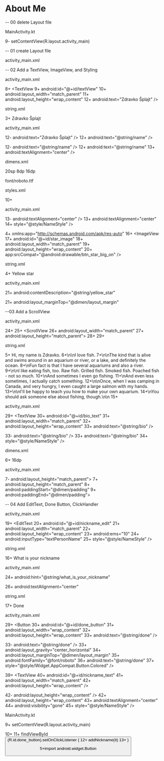 # About Me

-- 00 delete Layout file

MainActivity.kt

9-        setContentView(R.layout.activity_main)

-- 01 create Layout file

activity_main.xml

<?xml version="1.0" encoding="utf-8"?>
<LinearLayout
    xmlns:android="http://schemas.android.com/apk/res/android"
    android:orientation="vertical"
	android:layout_width="match_parent"
    android:layout_height="match_parent">

</LinearLayout>

-- 02 Add a TextView, ImageView, and Styling

activity_main.xml

8+    <TextView
9+        android:id="@+id/textView"
10+        android:layout_width="match_parent"
11+        android:layout_height="wrap_content"
12+        android:text="Zdravko Šplajt" />


string.xml

3+    <string name="name">Zdravko Šplajt</string>


activity_main.xml

12-        android:text="Zdravko Šplajt" />
12+        android:text="@string/name" />

12-        android:text="@string/name" />
12+        android:text="@string/name"
13+        android:textAlignment="center" />

dimens.xml

<?xml version="1.0" encoding="utf-8"?>
<resources>
    <dimen name="text_size">20sp</dimen>
    <dimen name="small_padding">8dp</dimen>
    <dimen name="layout_margin">16dp</dimen>
</resources>

font/roboto.ttf

styles.xml

10+    <style name="NameStyle">
11+        <item name="android:layout_marginTop">@dimen/layout_margin</item>
12+        <item name="android:fontFamily">@font/roboto</item>
13+        <item name="android:paddingTop">@dimen/small_padding</item>
14+        <item name="android:textColor">@android:color/black</item>
15+        <item name="android:textSize">@dimen/text_size</item>
16+    </style>

activity_main.xml

13-        android:textAlignment="center" />
13+        android:textAlignment="center"
14+        style="@style/NameStyle" />

4+    xmlns:app="http://schemas.android.com/apk/res-auto"
16+    <ImageView
17+        android:id="@+id/star_image"
18+        android:layout_width="match_parent"
19+        android:layout_height="wrap_content"
20+        app:srcCompat="@android:drawable/btn_star_big_on" />

string.xml

4+    <string name="yellow_star">Yellow star</string>

activity_main.xml

21+        android:contentDescription="@string/yellow_star"

21+        android:layout_marginTop="@dimen/layout_margin"


--03 Add a ScrollView


activity_main.xml

24+
25+    <ScrollView
26+        android:layout_width="match_parent"
27+        android:layout_height="match_parent">
28+
29+    </ScrollView>


string.xml

5+    <string name="bio">Hi, my name is Zdravko.
6+\n\nI love fish.
7+\n\nThe kind that is alive and swims around in an aquarium or river, or a lake, and definitely the ocean.
8+\nFun fact is that I have several aquariums and also a river.
9+\n\nI like eating fish, too. Raw fish. Grilled fish. Smoked fish. Poached fish - not so much.
10+\nAnd sometimes I even go fishing.
11+\nAnd even less sometimes, I actually catch something.
12+\n\nOnce, when I was camping in Canada, and very hungry, I even caught a large salmon with my hands.
13+\n\nI\'ll be happy to teach you how to make your own aquarium.
14+\nYou should ask someone else about fishing, though.\n\n
15+    </string>


activity_main.xml

29+        <TextView
30+            android:id="@+id/bio_text"
31+            android:layout_width="match_parent"
32+            android:layout_height="wrap_content"
33+            android:text="@string/bio" />

33-            android:text="@string/bio" />
33+            android:text="@string/bio"
34+            style="@style/NameStyle" />


dimens.xml

6+    <dimen name="padding">16dp</dimen>

activity_main.xml

7-    android:layout_height="match_parent">
7+    android:layout_height="match_parent"
8+    android:paddingStart="@dimen/padding"
9+    android:paddingEnd="@dimen/padding">


-- 04 Add EditText, Done Button, ClickHandler

activity_main.xml

19+    <EditText
20+        android:id="@+id/nickname_edit"
21+        android:layout_width="match_parent"
22+        android:layout_height="wrap_content"
23+        android:ems="10"
24+        android:inputType="textPersonName"
25+        style="@style/NameStyle" />

string.xml

16+    <string name="what_is_your_nickname">What is your nickname</string>


activity_main.xml

24+        android:hint="@string/what_is_your_nickname"

26+        android:textAlignment="center"


string.xml

17+    <string name="done">Done</string>


activity_main.xml

29+    <Button
30+        android:id="@+id/done_button"
31+        android:layout_width="wrap_content"
32+        android:layout_height="wrap_content"
33+        android:text="@string/done" />

33-        android:text="@string/done" />
33+        android:layout_gravity="center_horizontal"
34+        android:layout_marginTop="@dimen/layout_margin"
35+        android:fontFamily="@font/roboto"
36+        android:text="@string/done"
37+        style="@style/Widget.AppCompat.Button.Colored" />

39+    <TextView
40+        android:id="@+id/nickname_text"
41+        android:layout_width="match_parent"
42+        android:layout_height="wrap_content" />

42-        android:layout_height="wrap_content" />
42+        android:layout_height="wrap_content"
43+        android:textAlignment="center"
44+        android:visibility="gone"
45+        style="@style/NameStyle" />


MainActivity.kt

9+        setContentView(R.layout.activity_main)

10+
11+       findViewById<Button>(R.id.done_button).setOnClickListener {
12+            addNickname(it)
13+        }

5+import android.widget.Button

